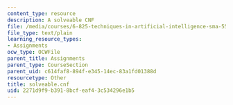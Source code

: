 ```yaml
---
content_type: resource
description: A solveable CNF
file: /media/courses/6-825-techniques-in-artificial-intelligence-sma-5504-fall-2002/2271d9f9b3918bcfeaf43c534296e1b5_solveable.cnf
file_type: text/plain
learning_resource_types:
- Assignments
ocw_type: OCWFile
parent_title: Assignments
parent_type: CourseSection
parent_uid: c614faf8-894f-e345-14ec-83a1fd01388d
resourcetype: Other
title: solveable.cnf
uid: 2271d9f9-b391-8bcf-eaf4-3c534296e1b5
---
```

